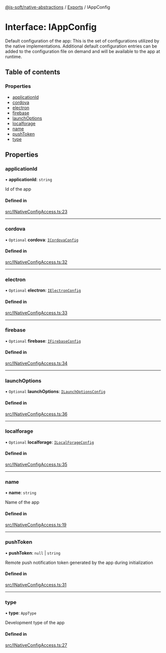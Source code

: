 [@js-soft/native-abstractions](../README.md) / [Exports](../modules.md) / IAppConfig

# Interface: IAppConfig

Default configuration of the app: This is the set of configurations utilized by the native implementations.
Additional default configuration entries can be added to the configuration file on demand and will be available to the app at runtime.

## Table of contents

### Properties

- [applicationId](IAppConfig.md#applicationid)
- [cordova](IAppConfig.md#cordova)
- [electron](IAppConfig.md#electron)
- [firebase](IAppConfig.md#firebase)
- [launchOptions](IAppConfig.md#launchoptions)
- [localforage](IAppConfig.md#localforage)
- [name](IAppConfig.md#name)
- [pushToken](IAppConfig.md#pushtoken)
- [type](IAppConfig.md#type)

## Properties

### applicationId

• **applicationId**: `string`

Id of the app

#### Defined in

[src/INativeConfigAccess.ts:23](https://github.com/js-soft/ts-native-access/blob/0bbfc64/packages/abstractions/src/INativeConfigAccess.ts#L23)

___

### cordova

• `Optional` **cordova**: [`ICordovaConfig`](ICordovaConfig.md)

#### Defined in

[src/INativeConfigAccess.ts:32](https://github.com/js-soft/ts-native-access/blob/0bbfc64/packages/abstractions/src/INativeConfigAccess.ts#L32)

___

### electron

• `Optional` **electron**: [`IElectronConfig`](IElectronConfig.md)

#### Defined in

[src/INativeConfigAccess.ts:33](https://github.com/js-soft/ts-native-access/blob/0bbfc64/packages/abstractions/src/INativeConfigAccess.ts#L33)

___

### firebase

• `Optional` **firebase**: [`IFirebaseConfig`](IFirebaseConfig.md)

#### Defined in

[src/INativeConfigAccess.ts:34](https://github.com/js-soft/ts-native-access/blob/0bbfc64/packages/abstractions/src/INativeConfigAccess.ts#L34)

___

### launchOptions

• `Optional` **launchOptions**: [`ILaunchOptionsConfig`](ILaunchOptionsConfig.md)

#### Defined in

[src/INativeConfigAccess.ts:36](https://github.com/js-soft/ts-native-access/blob/0bbfc64/packages/abstractions/src/INativeConfigAccess.ts#L36)

___

### localforage

• `Optional` **localforage**: [`ILocalForageConfig`](ILocalForageConfig.md)

#### Defined in

[src/INativeConfigAccess.ts:35](https://github.com/js-soft/ts-native-access/blob/0bbfc64/packages/abstractions/src/INativeConfigAccess.ts#L35)

___

### name

• **name**: `string`

Name of the app

#### Defined in

[src/INativeConfigAccess.ts:19](https://github.com/js-soft/ts-native-access/blob/0bbfc64/packages/abstractions/src/INativeConfigAccess.ts#L19)

___

### pushToken

• **pushToken**: ``null`` \| `string`

Remote push notification token generated by the app during initialization

#### Defined in

[src/INativeConfigAccess.ts:31](https://github.com/js-soft/ts-native-access/blob/0bbfc64/packages/abstractions/src/INativeConfigAccess.ts#L31)

___

### type

• **type**: `AppType`

Development type of the app

#### Defined in

[src/INativeConfigAccess.ts:27](https://github.com/js-soft/ts-native-access/blob/0bbfc64/packages/abstractions/src/INativeConfigAccess.ts#L27)
